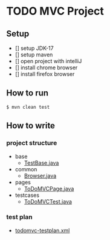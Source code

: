 # TODO MVC Project 

## Setup
- [] setup JDK-17
- [] setup maven
- [] open project with intelliJ
- [] install chrome browser
- [] install firefox browser

## How to run
```shell
$ mvn clean test
```

## How to write
### project structure
- base
  - [TestBase.java](src%2Ftest%2Fjava%2Fbase%2FTestBase.java) 
- common
  - [Browser.java](src%2Ftest%2Fjava%2Fcommon%2FBrowser.java) 
- pages
  - [ToDoMVCPage.java](src%2Ftest%2Fjava%2Fpages%2FToDoMVCPage.java) 
- testcases
  - [ToDoMVCTest.java](src%2Ftest%2Fjava%2Ftestcases%2FToDoMVCTest.java) 
### test plan
- [todomvc-testplan.xml](todomvc-testplan.xml)